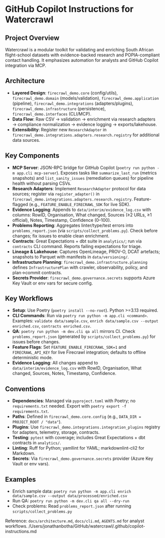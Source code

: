 # GitHub Copilot Instructions for Watercrawl

## Project Overview
Watercrawl is a modular toolkit for validating and enriching South African flight-school datasets with evidence-backed research and POPIA-compliant contact handling. It emphasizes automation for analysts and GitHub Copilot integration via MCP.

## Architecture
- **Layered Design**: `firecrawl_demo.core` (config/utils), `firecrawl_demo.domain` (models/validation), `firecrawl_demo.application` (pipeline), `firecrawl_demo.integrations` (adapters/plugins), `firecrawl_demo.infrastructure` (persistence), `firecrawl_demo.interfaces` (CLI/MCP).
- **Data Flow**: Raw CSV → validation → enrichment via research adapters → compliance normalization → evidence logging → exports/lakehouse.
- **Extensibility**: Register new `ResearchAdapter` in `firecrawl_demo.integrations.adapters.research.registry` for additional data sources.

## Key Components
- **MCP Server**: JSON-RPC bridge for GitHub Copilot (`poetry run python -m app.cli mcp-server`). Exposes tasks like `summarize_last_run` (metrics snapshots) and `list_sanity_issues` (remediation queues) for pipeline health without parsing CSVs.
- **Research Adapters**: Implement `ResearchAdapter` protocol for data sources; register via `register_adapter()` in `firecrawl_demo.integrations.adapters.research.registry`. Feature-flagged (e.g., `FEATURE_ENABLE_FIRECRAWL_SDK` for live SDK).
- **Evidence Logging**: Appends to `data/interim/evidence_log.csv` with columns: RowID, Organisation, What changed, Sources (≥2 URLs, ≥1 official), Notes, Timestamp, Confidence (0–100).
- **Problems Reporting**: Aggregates linter/type/test errors into `problems_report.json` (via `scripts/collect_problems.py`). Check before changes; fix issues to enable clean enrichment.
- **Contracts**: Great Expectations + dbt suite in `analytics/`; run via `contracts` CLI command. Reports failing expectations for triage.
- **Lineage & Lakehouse**: Captures OpenLineage, PROV-O, DCAT artefacts; snapshots to Parquet with manifests in `data/versioning/`.
- **Infrastructure Planning**: `firecrawl_demo.infrastructure.planning` defines `InfrastructurePlan` with crawler, observability, policy, and plan→commit contracts.
- **Secrets Provider**: `firecrawl_demo.governance.secrets` supports Azure Key Vault or env vars for secure config.

## Key Workflows
- **Setup**: Use Poetry (`poetry install --no-root`). Python >=3.13 required.
- **CLI Commands**: Run via `poetry run python -m app.cli <command>`. Examples: `validate data/sample.csv`, `enrich data/sample.csv --output enriched.csv`, `contracts enriched.csv`.
- **QA**: `poetry run python -m dev.cli qa all` mirrors CI. Check `problems_report.json` (generated by `scripts/collect_problems.py`) for issues before changes.
- **Feature Flags**: Set `FEATURE_ENABLE_FIRECRAWL_SDK=1` and `FIRECRAWL_API_KEY` for live Firecrawl integration; defaults to offline deterministic mode.
- **Evidence Logging**: All changes append to `data/interim/evidence_log.csv` with RowID, Organisation, What changed, Sources, Notes, Timestamp, Confidence.

## Conventions
- **Dependencies**: Managed via `pyproject.toml` with Poetry; no `requirements.txt` needed. Export with `poetry export -f requirements.txt`.
- **Paths**: Defined in `firecrawl_demo.core.config` (e.g., `DATA_DIR = PROJECT_ROOT / "data"`).
- **Plugins**: Use `firecrawl_demo.integrations.integration_plugins` registry for adapters, telemetry, storage, contracts.
- **Testing**: `pytest` with coverage; includes Great Expectations + dbt contracts in `analytics/`.
- **Linting**: Ruff for Python; yamllint for YAML; markdownlint-cli2 for Markdown.
- **Secrets**: Via `firecrawl_demo.governance.secrets` provider (Azure Key Vault or env vars).

## Examples
- Enrich sample data: `poetry run python -m app.cli enrich data/sample.csv --output data/processed/enriched.csv`
- Run QA: `poetry run python -m dev.cli qa all --dry-run`
- Check problems: Read `problems_report.json` after running `scripts/collect_problems.py`

Reference: `docs/architecture.md`, `docs/cli.md`, `AGENTS.md` for analyst workflows.
</content>
<parameter name="filePath">/Users/jonathanbotha/GitHub/watercrawl/.github/copilot-instructions.md
